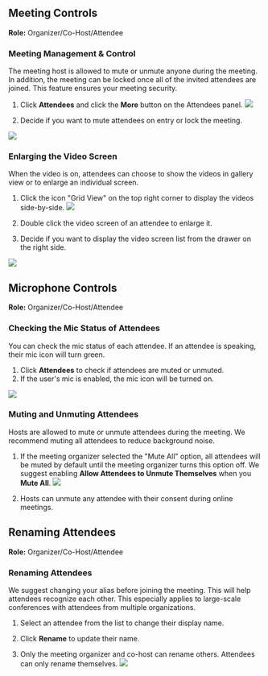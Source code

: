 ## Meeting Controls

**Role:** Organizer/Co-Host/Attendee

### Meeting Management & Control

The meeting host is allowed to mute or unmute anyone during the meeting. In addition, the meeting can be locked once all of the invited attendees are joined. This feature ensures your meeting security.

1. Click **Attendees** and click the **More** button on the Attendees panel.
![](https://main.qcloudimg.com/raw/6345f746113870bb082e776e61c44508.png)

2. Decide if you want to mute attendees on entry or lock the meeting. 

 ![](https://qcloudimg.tencent-cloud.cn/raw/c37edccb80c709dbb4e591bc9a8b01a5.png)

### Enlarging the Video Screen

When the video is on, attendees can choose to show the videos in gallery view or to enlarge an individual screen.

1. Click the icon "Grid View" on the top right corner to display the videos side-by-side. 
 ![](https://qcloudimg.tencent-cloud.cn/raw/c9c444dd0d128ad401c31d3740bfce11.png)

2. Double click the video screen of an attendee to enlarge it. 
3. Decide if you want to display the video screen list from the drawer on the right side.

![](https://qcloudimg.tencent-cloud.cn/raw/8edbdc60f286658424f8967c8243229c.png)

## Microphone Controls

**Role:** Organizer/Co-Host/Attendee
### Checking the Mic Status of Attendees
You can check the mic status of each attendee. If an attendee is speaking, their mic icon will turn green.

1. Click **Attendees** to check if attendees are muted or unmuted.
2. If the user's mic is enabled, the mic icon will be turned on.

![](https://qcloudimg.tencent-cloud.cn/raw/6eff05d751d68514eb4d5f225980c30e.png)

### Muting and Unmuting Attendees
Hosts are allowed to mute or unmute attendees during the meeting. We recommend muting all attendees to reduce background noise. 
1. If the meeting organizer selected the "Mute All" option, all attendees will be muted by default until the meeting organizer turns this option off. We suggest enabling **Allow Attendees to Unmute Themselves** when you **Mute All**.
![](https://qcloudimg.tencent-cloud.cn/raw/993008a5f678e95c7934c7af1d5f8463.png)

2. Hosts can unmute any attendee with their consent during online meetings. 

## Renaming Attendees
**Role:** Organizer/Co-Host/Attendee
### Renaming Attendees
We suggest changing your alias before joining the meeting. This will help attendees recognize each other. This especially applies to large-scale conferences with attendees from multiple organizations. 

1. Select an attendee from the list to change their display name. 

2. Click **Rename** to update their name.

3. Only the meeting organizer and co-host can rename others. Attendees can only rename themselves.
![](https://qcloudimg.tencent-cloud.cn/raw/f035a2c0b9d411505ff2ddf3fda7c6ee.png)

 
 
 
